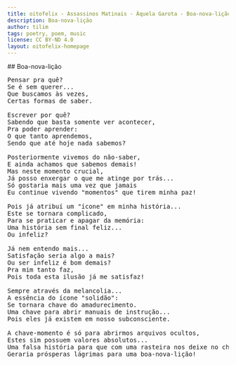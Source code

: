 ```yaml
---
title: oitofelix - Assassinos Matinais - Àquela Garota - Boa-nova-lição
description: Boa-nova-lição
author: tilim
tags: poetry, poem, music
license: CC BY-ND 4.0
layout: oitofelix-homepage
---
```

<div id="markdown" markdown="1">
## Boa-nova-lição

<pre class="poem">
Pensar pra quê?
Se é sem querer...
Que buscamos às vezes,
Certas formas de saber.

Escrever por quê?
Sabendo que basta somente ver acontecer,
Pra poder aprender:
O que tanto aprendemos,
Sendo que até hoje nada sabemos?

Posteriormente vivemos do não-saber,
E ainda achamos que sabemos demais!
Mas neste momento crucial,
Já posso enxergar o que me atinge por trás...
Só gostaria mais uma vez que jamais
Eu continue vivendo "momentos" que tirem minha paz!

Pois já atribuí um "ícone" em minha história...
Este se tornara complicado,
Para se praticar e apagar da memória:
Uma história sem final feliz...
Ou infeliz?

Já nem entendo mais...
Satisfação seria algo a mais?
Ou ser infeliz é bom demais?
Pra mim tanto faz,
Pois toda esta ilusão já me satisfaz!

Sempre através da melancolia...
A essência do ícone "solidão":
Se tornara chave do amadurecimento.
Uma chave para abrir manuais de instrução...
Pois eles já existem em nosso subconsciente.

A chave-momento é só para abrirmos arquivos ocultos,
Estes sim possuem valores absolutos...
Uma falsa história para que com uma rasteira nos deixe no chão,
Geraria prósperas lágrimas para uma boa-nova-lição!
</pre>

</div>
